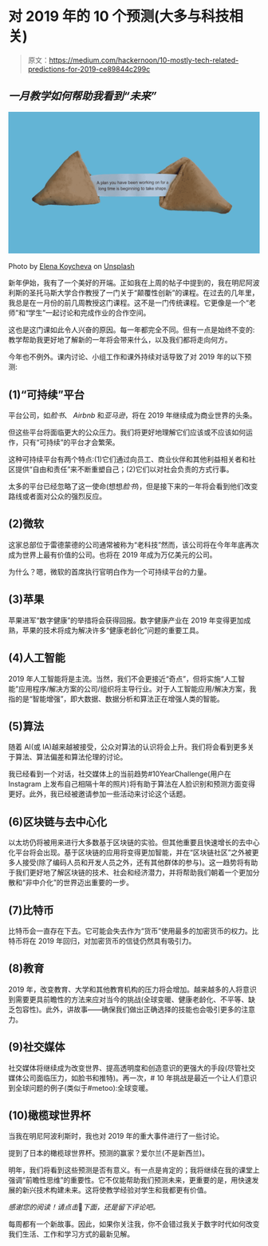 # 对 2019 年的 10 个预测(大多与科技相关)

> 原文：<https://medium.com/hackernoon/10-mostly-tech-related-predictions-for-2019-ce89844c299c>

## ***一月教学如何帮助我看到“未来”***

![](img/58cf4be27ba8bdcfea4977ac3e8f150b.png)

Photo by [Elena Koycheva](https://unsplash.com/photos/GUYCM0jhuSA?utm_source=unsplash&utm_medium=referral&utm_content=creditCopyText) on [Unsplash](https://unsplash.com/search/photos/future?utm_source=unsplash&utm_medium=referral&utm_content=creditCopyText)

新年伊始，我有了一个美好的开端。正如我在上周的帖子中提到的，我在明尼阿波利斯的圣托马斯大学合作教授了一门关于“颠覆性创新”的课程。在过去的几年里，我总是在一月份的前几周教授这门课程。这不是一门传统课程。它更像是一个“老师”和“学生”一起讨论和完成作业的合作空间。

这也是这门课如此令人兴奋的原因。每一年都完全不同。但有一点是始终不变的:教学帮助我更好地了解新的一年将会带来什么，以及我们都将走向何方。

今年也不例外。课内讨论、小组工作和课外持续对话导致了对 2019 年的以下预测:

## **(1)“可持续”平台**

平台公司，如*脸书*、 *Airbnb* 和*亚马逊*，将在 2019 年继续成为商业世界的头条。

但这些平台将面临更大的公众压力。我们将更好地理解它们应该或不应该如何运作，只有“可持续”的平台才会繁荣。

这种可持续平台有两个特点:(1)它们通过向员工、商业伙伴和其他利益相关者和社区提供“自由和责任”来不断重塑自己；(2)它们以对社会负责的方式行事。

太多的平台已经忽略了这一使命(想想*脸书*)，但是接下来的一年将会看到他们改变路线或者面对公众的强烈反应。

## **(2)微软**

这家总部位于雷德蒙德的公司通常被称为“老科技”然而，该公司将在今年年底再次成为世界上最有价值的公司。也将在 2019 年成为万亿美元的公司。

为什么？嗯，微软的首席执行官明白作为一个可持续平台的力量。

## **(3)苹果**

苹果进军“数字健康”的举措将会获得回报。数字健康产业在 2019 年变得更加成熟，苹果的技术将成为解决许多“健康老龄化”问题的重要工具。

## **(4)人工智能**

2019 年人工智能将是主流。当然，我们不会更接近“奇点”，但将实施“人工智能”应用程序/解决方案的公司/组织将主导行业。对于人工智能应用/解决方案，我指的是“智能增强”，即大数据、数据分析和算法正在增强人类的智能。

## **(5)算法**

随着 AI(或 IA)越来越被接受，公众对算法的认识将会上升。我们将会看到更多关于算法、算法偏差和算法伦理的讨论。

我已经看到一个对话，社交媒体上的当前趋势#10YearChallenge(用户在 Instagram 上发布自己相隔十年的照片)将有助于算法在人脸识别和预测方面变得更好。此外，我已经被邀请参加一些活动来讨论这个话题。

## **(6)区块链与去中心化**

以太坊仍将被用来进行大多数基于区块链的实验。但其他重要且快速增长的去中心化平台将会出现。基于区块链的应用将变得更加智能，并在“区块链社区”之外被更多人接受(除了编码人员和开发人员之外，还有其他群体的参与)。这一趋势将有助于我们更好地了解区块链的技术、社会和经济潜力，并将帮助我们朝着一个更加分散和“非中介化”的世界迈出重要的一步。

## **(7)比特币**

比特币会一直存在下去。它可能会失去作为“货币”使用最多的加密货币的权力。比特币将在 2019 年回归，对加密货币的信徒仍然具有吸引力。

## **(8)教育**

2019 年，改变教育、大学和其他教育机构的压力将会增加。越来越多的人将意识到需要更具前瞻性的方法来应对当今的挑战(全球变暖、健康老龄化、不平等、缺乏包容性)。此外，讲故事——确保我们做出正确选择的技能也会吸引更多的注意力。

## **(9)社交媒体**

社交媒体将继续成为改变世界、提高透明度和创造意识的更强大的手段(尽管社交媒体公司面临压力，如脸书和推特)。再一次，# 10 年挑战是最近一个让人们意识到全球问题的例子(类似于#metoo):全球变暖。

## **(10)橄榄球世界杯**

当我在明尼阿波利斯时，我也对 2019 年的重大事件进行了一些讨论。

提到了日本的橄榄球世界杯。预测的赢家？爱尔兰(不是新西兰)。

明年，我们将看到这些预测是否有意义。有一点是肯定的；我将继续在我的课堂上强调“前瞻性思维”的重要性。它不仅能帮助我们预测未来，更重要的是，用快速发展的新兴技术构建未来。这将使教学经验对学生和我都更有价值。

*感谢您的阅读！请点击*👏*下面，还是留下评论吧。*

每周都有一个新故事。因此，如果你关注我，你不会错过我关于数字时代如何改变我们生活、工作和学习方式的最新见解。